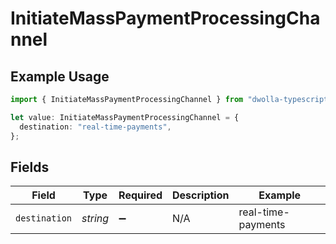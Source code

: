 # InitiateMassPaymentProcessingChannel

## Example Usage

```typescript
import { InitiateMassPaymentProcessingChannel } from "dwolla-typescript/models/operations";

let value: InitiateMassPaymentProcessingChannel = {
  destination: "real-time-payments",
};
```

## Fields

| Field              | Type               | Required           | Description        | Example            |
| ------------------ | ------------------ | ------------------ | ------------------ | ------------------ |
| `destination`      | *string*           | :heavy_minus_sign: | N/A                | real-time-payments |